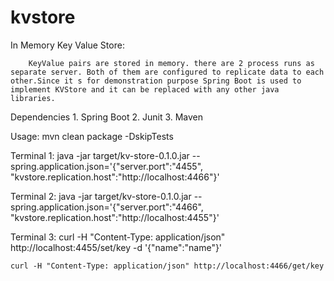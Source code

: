 # kvstore

In Memory Key Value Store:

        KeyValue pairs are stored in memory. there are 2 process runs as separate server. Both of them are configured to replicate data to each other.Since it s for demonstration purpose Spring Boot is used to implement KVStore and it can be replaced with any other java libraries.

Dependencies
	1. Spring Boot
	2. Junit
	3. Maven

Usage:
 mvn clean package -DskipTests

Terminal 1:
	java -jar target/kv-store-0.1.0.jar --spring.application.json='{"server.port":"4455", "kvstore.replication.host":"http://localhost:4466"}'

Terminal 2:
        java -jar target/kv-store-0.1.0.jar --spring.application.json='{"server.port":"4466", "kvstore.replication.host":"http://localhost:4455"}'

Terminal 3:
        curl -H "Content-Type: application/json" http://localhost:4455/set/key -d '{"name":"name"}'

	curl -H "Content-Type: application/json" http://localhost:4466/get/key



